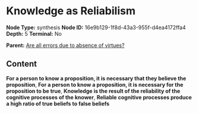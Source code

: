 # Knowledge as Reliabilism

**Node Type:** synthesis
**Node ID:** 16e9b129-1f8d-43a3-955f-d4ea4172ffa4
**Depth:** 5
**Terminal:** No

**Parent:** [Are all errors due to absence of virtues?](are-all-errors-due-to-absence-of-virtues-antithesis-af260888-41be-454d-89fc-95b904d43a2b.md)

## Content

**For a person to know a proposition, it is necessary that they believe the proposition**, **For a person to know a proposition, it is necessary for the proposition to be true**, **Knowledge is the result of the reliability of the cognitive processes of the knower**, **Reliable cognitive processes produce a high ratio of true beliefs to false beliefs**
